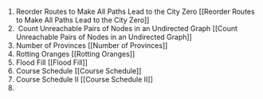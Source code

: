 
1. Reorder Routes to Make All Paths Lead to the City Zero [[Reorder Routes to Make All Paths Lead to the City Zero]]
2.  Count Unreachable Pairs of Nodes in an Undirected Graph [[Count Unreachable Pairs of Nodes in an Undirected Graph]] 
3. Number of Provinces [[Number of Provinces]]
4. Rotting Oranges [[Rotting Oranges]]
5. Flood Fill [[Flood Fill]]
6. Course Schedule [[Course Schedule]]
7. Course Schedule II [[Course Schedule II]]
8. 